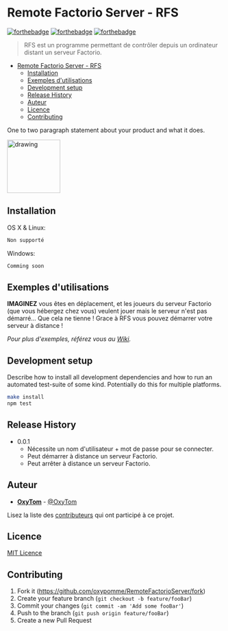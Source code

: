 # Remote Factorio Server - RFS

[![forthebadge](https://forthebadge.com/images/badges/for-you.svg)](https://forthebadge.com)
[![forthebadge](https://forthebadge.com/images/badges/made-with-c-sharp.svg)](https://forthebadge.com)
[![forthebadge](https://forthebadge.com/images/badges/built-with-love.svg)](https://forthebadge.com)

> RFS est un programme permettant de contrôler depuis un ordinateur distant un serveur Factorio.

- [Remote Factorio Server - RFS](#remote-factorio-server---rfs)
  - [Installation](#installation)
  - [Exemples d'utilisations](#exemples-dutilisations)
  - [Development setup](#development-setup)
  - [Release History](#release-history)
  - [Auteur](#auteur)
  - [Licence](#licence)
  - [Contributing](#contributing)

One to two paragraph statement about your product and what it does.

<img src="https://rawcdn.githack.com/oxypomme/RemoteFactorioServer/3f5a4eb8fd8e5a32ff0d031a55b645177eff0f39/res/icon.ico" alt="drawing" width="124"/>

## Installation

OS X & Linux:

```sh
Non supporté
```

Windows:

```sh
Comming soon
```

## Exemples d'utilisations

**IMAGINEZ** vous êtes en déplacement, et les joueurs du serveur Factorio (que vous hébergez chez vous) veulent jouer mais le serveur n'est pas démarré... Que cela ne tienne ! Grace à RFS vous pouvez démarrer votre serveur à distance !

*Pour plus d'exemples, référez vous au [Wiki](https://github.com/oxypomme/RemoteFactorioServer/wiki).*

## Development setup

Describe how to install all development dependencies and how to run an automated test-suite of some kind. Potentially do this for multiple platforms.

```sh
make install
npm test
```

## Release History

- 0.0.1
  - Nécessite un nom d'utilisateur + mot de passe pour se connecter.
  - Peut démarrer à distance un serveur Factorio.
  - Peut arrêter à distance un serveur Factorio.

## Auteur

- [**OxyTom**](https://github.com/oxypomme) - [@OxyTom](https://twitter.com/OxyT0m8)

Lisez la liste des [contributeurs](https://github.com/oxypomme/RemoteFactorioServer/contributors) qui ont participé à ce projet.

## Licence

[MIT Licence](https://github.com/oxypomme/RemoteFactorioServer/blob/master/LICENSE)

## Contributing

1. Fork it (<https://github.com/oxypomme/RemoteFactorioServer/fork>)
2. Create your feature branch (`git checkout -b feature/fooBar`)
3. Commit your changes (`git commit -am 'Add some fooBar'`)
4. Push to the branch (`git push origin feature/fooBar`)
5. Create a new Pull Request